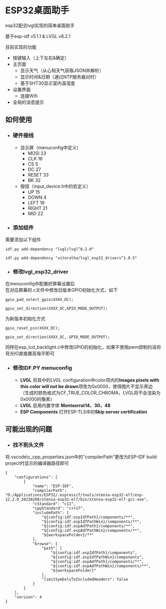 # ESP32桌面助手
esp32配合lvgl实现的简单桌面助手 

基于esp-idf v5.1.1 & LVGL v8.2.1

目前实现的功能
+ 按键输入（上下左右&确定）
+ 主页面
    + 显示天气（从心知天气获取JSON并解析）
    + 显示时间&日期（通过NTP服务器对时）
    + 基于SHT30显示室内温湿度
+ 设置界面
    + 连接Wifi
+ 全局的消息提示


## 如何使用

+ ### 硬件接线
    + 显示屏（menuconfig中定义）
        + MOSI 23
        + CLK 18
        + CS 5
        + DC 27
        + RESET 33
        + BK 32
    + 按钮（input_device.h中的宏定义）
        + UP 15
        + DOWN 4
        + LEFT 19
        + RIGHT 21
        + MID 22
+ ### 添加组件
需要添加以下组件
```
idf.py add-dependency "lvgl/lvgl^8.2.0"

idf.py add-dependency "vitoralho/lvgl_esp32_drivers^1.0.5"
```

+ ### 修改lvgl_esp32_driver
在menuconfig中配置好屏幕设置后  
在对应屏幕的.c文件中修改旧版本GPIO初始化方式，如下
```
gpio_pad_select_gpio(XXXX_DC);
	
gpio_set_direction(XXXX_DC,GPIO_MODE_OUTPUT);
```
为新版本初始化方式
```
gpio_reset_pin(XXXX_DC);
    
gpio_set_direction(XXXX_DC, GPIO_MODE_OUTPUT);
```
同样在esp_lcd_backlight.c中修改GPIO的初始化，如果不使用pwm控制的话将背光IO直接置高电平即可

+ ### 修改IDF.PY menuconfig
    + **LVGL** 将其中的LVGL configuration中color项内的**Images pixels with this color will not be drawn**项改为0x0000，使得图片不显示黑边        
    （生成时颜色格式为CF_TRUE_COLOR_CHROMA，LVGL将不会渲染为0x0000的像素）
    + **LVGL** 启用内置字体 **Montserrat14、30、48**
    + **ESP Components** 打开ESP-TLS中的**Skip server certification**
## 可能出现的问题
+ ### 找不到头文件
将.vscode\c_cpp_properties.json中的"compilerPath"更改为ESP-IDF build project时显示的编译器路径即可
```
{
    "configurations": [
        {
            "name": "ESP-IDF",
            "compilerPath": "D:/Applications/ESP32/.espressif/tools/xtensa-esp32-elf/esp-12.2.0_20230208/xtensa-esp32-elf/bin/xtensa-esp32-elf-gcc.exe",
            "cStandard": "c11",
            "cppStandard": "c++17",
            "includePath": [
                "${config:idf.espIdfPath}/components/**",
                "${config:idf.espIdfPathWin}/components/**",
                "${config:idf.espAdfPath}/components/**",
                "${config:idf.espAdfPathWin}/components/**",
                "${workspaceFolder}/**"
            ],
            "browse": {
                "path": [
                    "${config:idf.espIdfPath}/components",
                    "${config:idf.espIdfPathWin}/components",
                    "${config:idf.espAdfPath}/components/**",
                    "${config:idf.espAdfPathWin}/components/**",
                    "${workspaceFolder}"
                ],
                "limitSymbolsToIncludedHeaders": false
            }  
        }
    ],
    "version": 4
}

```